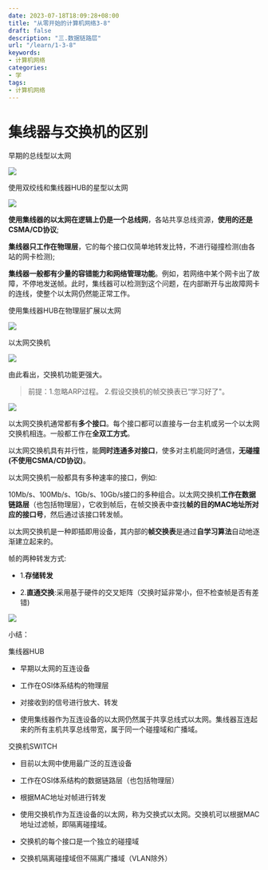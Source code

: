 ```yaml
---
date: 2023-07-18T18:09:28+08:00
title: "从零开始的计算机网络3-8"
draft: false
description: "三.数据链路层"
url: "/learn/1-3-8"
keywords:
- 计算机网络
categories:
- 学
tags:
- 计算机网络
---
```


# 集线器与交换机的区别

早期的总线型以太网

![](https://img.0pt.im/computernet/3-8/3-8-2.png)

使用双绞线和集线器HUB的星型以太网

![](https://img.0pt.im/computernet/3-8/3-8-3.png)

**使用集线器的以太网在逻辑上仍是一个总线网**，各站共享总线资源，**使用的还是CSMA/CD协议**;

**集线器只工作在物理层**，它的每个接口仅简单地转发比特，不进行碰撞检测(由各站的网卡检测);

**集线器一般都有少量的容错能力和网络管理功能**。例如，若网络中某个网卡出了故障，不停地发送帧。此时，集线器可以检测到这个问题，在内部断开与出故障网卡的连线，使整个以太网仍然能正常工作。



使用集线器HUB在物理层扩展以太网

![](https://img.0pt.im/computernet/3-8/3-8-4.png)



以太网交换机

![](https://img.0pt.im/computernet/3-8/3-8-5.png)

由此看出，交换机功能更强大。

> 前提：1.忽略ARP过程。 2.假设交换机的帧交换表已“学习好了"。

![](https://img.0pt.im/computernet/3-8/3-8-6.png)

以太网交换机通常都有**多个接口**。每个接口都可以直接与一台主机或另一个以太网交换机相连。一般都工作在**全双工方式**。

以太网交换机具有并行性，能**同时连通多对接口**，使多对主机能同时通信，**无碰撞(不使用CSMA/CD协议)**。

以太网交换机一般都具有多种速率的接口，例如:

10Mb/s、100Mb/s、1Gb/s、10Gb/s接口的多种组合。以太网交换机**工作在数据链路层**（也包括物理层），它收到帧后，在帧交换表中查找**帧的目的MAC地址所对应的接口号**，然后通过该接口转发帧。

以太网交换机是一种即插即用设备，其内部的**帧交换表**是通过**自学习算法**自动地逐渐建立起来的。

帧的两种转发方式:

- 1.**存储转发**

- 2.**直通交换**:采用基于硬件的交叉矩阵（交换时延非常小，但不检查帧是否有差错)

![](https://img.0pt.im/computernet/3-8/3-8-7.png)

小结：

集线器HUB

- 早期以太网的互连设备

- 工作在OSI体系结构的物理层

- 对接收到的信号进行放大、转发

- 使用集线器作为互连设备的以太网仍然属于共享总线式以太网。集线器互连起来的所有主机共享总线带宽，属于同一个碰撞域和广播域。

交换机SWITCH

- 目前以太网中使用最广泛的互连设备

- 工作在OSI体系结构的数据链路层（也包括物理层）

- 根据MAC地址对帧进行转发

- 使用交换机作为互连设备的以太网，称为交换式以太网。交换机可以根据MAC地址过滤帧，即隔离碰撞域。

- 交换机的每个接口是一个独立的碰撞域

- 交换机隔离碰撞域但不隔离广播域（VLAN除外）
